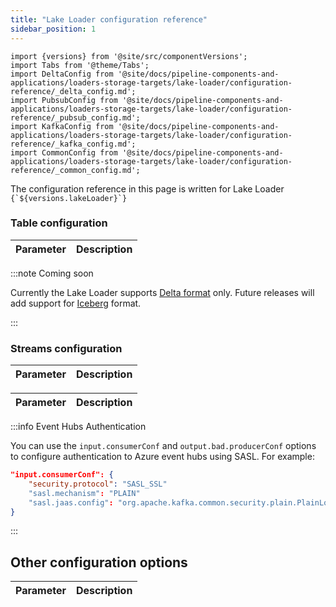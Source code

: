 ```yaml
---
title: "Lake Loader configuration reference"
sidebar_position: 1
---
```


```mdx-code-block
import {versions} from '@site/src/componentVersions';
import Tabs from '@theme/Tabs';
import DeltaConfig from '@site/docs/pipeline-components-and-applications/loaders-storage-targets/lake-loader/configuration-reference/_delta_config.md';
import PubsubConfig from '@site/docs/pipeline-components-and-applications/loaders-storage-targets/lake-loader/configuration-reference/_pubsub_config.md';
import KafkaConfig from '@site/docs/pipeline-components-and-applications/loaders-storage-targets/lake-loader/configuration-reference/_kafka_config.md';
import CommonConfig from '@site/docs/pipeline-components-and-applications/loaders-storage-targets/lake-loader/configuration-reference/_common_config.md';
```

<p>The configuration reference in this page is written for Lake Loader <code>{`${versions.lakeLoader}`}</code></p>

### Table configuration

<Tabs groupId="lake-format" queryString>
  <TabItem value="delta" label="Delta Lake" default>
    <table>
        <thead>
            <tr>
                <th>Parameter</th>
                <th>Description</th>
            </tr>
        </thead>
        <tbody>
          <DeltaConfig/>
        </tbody>
    </table>
  </TabItem>

  <TabItem value="iceberg" label="Iceberg">

:::note Coming soon

Currently the Lake Loader supports [Delta format](https://delta.io/) only. Future releases will add support for [Iceberg](https://iceberg.apache.org/) format.

:::

  </TabItem>
</Tabs>

### Streams configuration

<Tabs groupId="cloud" queryString>
  <TabItem value="gcp" label="GCP" default>
    <table>
        <thead>
            <tr>
                <th>Parameter</th>
                <th>Description</th>
            </tr>
        </thead>
        <tbody>
          <PubsubConfig/>
        </tbody>
    </table>
  </TabItem>
  <TabItem value="azure" label="Azure">
    <table>
        <thead>
            <tr>
                <th>Parameter</th>
                <th>Description</th>
            </tr>
        </thead>
        <tbody>
          <KafkaConfig/>
        </tbody>
    </table>

:::info Event Hubs Authentication

You can use the `input.consumerConf` and `output.bad.producerConf` options to configure authentication to Azure event hubs using SASL.  For example:

```json
"input.consumerConf": {
    "security.protocol": "SASL_SSL"
    "sasl.mechanism": "PLAIN"
    "sasl.jaas.config": "org.apache.kafka.common.security.plain.PlainLoginModule required username=\"\$ConnectionString\" password=<PASSWORD>;"
}
```

:::

  </TabItem>
</Tabs>

## Other configuration options

<table>
    <thead>
        <tr>
            <th>Parameter</th>
            <th>Description</th>
        </tr>
    </thead>
    <tbody>
      <CommonConfig/>
    </tbody>
</table>
